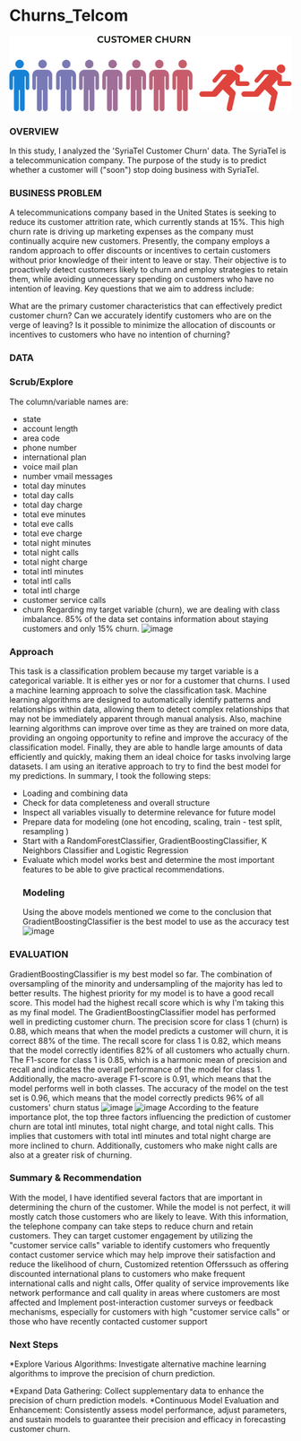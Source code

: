 # Churns_Telcom
![churn](https://github.com/Julez89/dsc-phase-3-project-v2-3/blob/main/images/churn.png)
### OVERVIEW 
In this study, I analyzed the 'SyriaTel Customer Churn' data. The SyriaTel is a telecommunication company. The purpose of the study is to predict whether a customer will ("soon") stop doing business with SyriaTel.
### BUSINESS PROBLEM
A telecommunications company based in the United States is seeking to reduce its customer attrition rate, which currently stands at 15%. This high churn rate is driving up marketing expenses as the company must continually acquire new customers. Presently, the company employs a random approach to offer discounts or incentives to certain customers without prior knowledge of their intent to leave or stay. Their objective is to proactively detect customers likely to churn and employ strategies to retain them, while avoiding unnecessary spending on customers who have no intention of leaving. Key questions that we aim to address include:

What are the primary customer characteristics that can effectively predict customer churn?
Can we accurately identify customers who are on the verge of leaving?
Is it possible to minimize the allocation of discounts or incentives to customers who have no intention of churning?
### DATA
### Scrub/Explore

The column/variable names are:
* state            
* account length
* area code
* phone number 
* international plan
* voice mail plan
* number vmail messages
* total day minutes
* total day calls
* total day charge
* total eve minutes
* total eve calls
* total eve charge
* total night minutes
* total night calls
* total night charge
* total intl minutes
* total intl calls
* total intl charge
* customer service calls
* churn
Regarding my target variable (churn), we are dealing with class imbalance. 85% of the data set contains information about staying customers and only 15% churn.
![image](https://github.com/TULINYE/Churns_Telcom/assets/133999173/0bd8f3b0-9973-40b9-b2e4-b7bd2c3c5e1f)
### Approach

This task is a classification problem because my target variable is a categorical variable. It is either yes or nor for a customer that churns.
I used a machine learning approach to solve the classification task. Machine learning algorithms are designed to automatically identify patterns and relationships within data, allowing them to detect complex relationships that may not be immediately apparent through manual analysis. Also, machine learning algorithms can improve over time as they are trained on more data, providing an ongoing opportunity to refine and improve the accuracy of the classification model. Finally, they are able to handle large amounts of data efficiently and quickly, making them an ideal choice for tasks involving large datasets. 
I am using an iterative approach to try to find the best model for my predictions.
In summary, I took the following steps:
- Loading and combining data
- Check for data completeness and overall structure
- Inspect all variables visually to determine relevance for future model
- Prepare data for modeling (one hot encoding, scaling, train - test split, resampling  )
- Start with a RandomForestClassifier, GradientBoostingClassifier, K Neighbors Classifier and Logistic Regression
- Evaluate which model works best and determine the most important features to be able to give practical recommendations.
  ### Modeling
  Using the above models mentioned we come to the conclusion that GradientBoostingClassifier is the best model to use as the accuracy test
![image](https://github.com/TULINYE/Churns_Telcom/assets/133999173/a44acfa3-abd6-4102-98dd-f93d38d1c856)
### EVALUATION
GradientBoostingClassifier is my best model so far. The combination of oversampling of the minority and undersampling of the majority has led to better results. The highest priority for my model is to have a good recall score. This model had the highest recall score which is why I'm taking this as my final model. The GradientBoostingClassifier model has performed well in predicting customer churn. The precision score for class 1 (churn) is 0.88, which means that when the model predicts a customer will churn, it is correct 88% of the time. The recall score for class 1 is 0.82, which means that the model correctly identifies 82% of all customers who actually churn. The F1-score for class 1 is 0.85, which is a harmonic mean of precision and recall and indicates the overall performance of the model for class 1. Additionally, the macro-average F1-score is 0.91, which means that the model performs well in both classes. The accuracy of the model on the test set is 0.96, which means that the model correctly predicts 96% of all customers' churn status
![image](https://github.com/TULINYE/Churns_Telcom/assets/133999173/8985a8f9-1e62-4175-bfa4-c47a0438e808)
![image](https://github.com/TULINYE/Churns_Telcom/assets/133999173/77c9f5df-b6c3-4096-a146-a0f6e4a98901)
According to the feature importance plot, the top three factors influencing the prediction of customer churn are total intl minutes, total night charge, and total night calls. This implies that customers with total intl minutes and total night charge are more inclined to churn. Additionally, customers who make night calls are also at a greater risk of churning.
### Summary & Recommendation
With the model, I have identified several factors that are important in determining the churn of the customer. While the model is not perfect, it will mostly catch those customers who are likely to leave. With this information, the telephone company can take steps to reduce churn and retain customers. They can target customer engagement by utilizing the "customer service calls" variable to identify customers who frequently contact customer service which may help improve their satisfaction and reduce the likelihood of churn, Customized retention Offerssuch as offering discounted international plans to customers who make frequent international calls and night calls, Offer quality of service improvements like network performance and call quality in areas where customers are most affected and Implement post-interaction customer surveys or feedback mechanisms, especially for customers with high "customer service calls" or those who have recently contacted customer support
### Next Steps
*Explore Various Algorithms: Investigate alternative machine learning algorithms to improve the precision of churn prediction.

*Expand Data Gathering: Collect supplementary data to enhance the precision of churn prediction models.
*Continuous Model Evaluation and Enhancement: Consistently assess model performance, adjust parameters, and sustain models to guarantee their precision and efficacy in forecasting customer churn.


